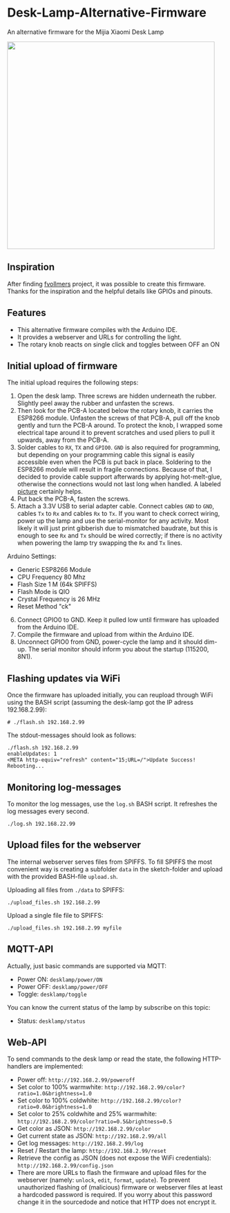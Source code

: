 # Desk-Lamp-Alternative-Firmware
An alternative firmware for the Mijia Xiaomi Desk Lamp

<img src="pictures/IMG_9015.JPG" width="480">

Inspiration
-----------
After finding [fvollmers](https://github.com/fvollmer/xiomi-desk-lamp-open-firmware) project, it was possible to create this firmware. Thanks for the inspiration and the helpful details like GPIOs and pinouts.

Features
--------
 * This alternative firmware compiles with the Arduino IDE.
 * It provides a webserver and URLs for controlling the light.
 * The rotary knob reacts on single click and toggles between OFF an ON

Initial upload of firmware
--------------------------
The initial upload requires the following steps:
1. Open the desk lamp. Three screws are hidden underneath the rubber. Slightly peel away the rubber and unfasten the screws.
2. Then look for the PCB-A located below the rotary knob, it carries the ESP8266 module. Unfasten the screws of that PCB-A, pull off the knob gently and turn the PCB-A around. To protect the knob, I wrapped some electrical tape around it to prevent scratches and used pliers to pull it upwards, away from the PCB-A.
3. Solder cables to `RX`, `TX` and `GPIO0`. `GND` is also required for programming, but depending on your programming cable this signal is easily accessible even when the PCB is put back in place. Soldering to the ESP8266 module will result in fragile connections. Because of that, I decided to provide cable support afterwards by applying hot-melt-glue, otherwise the connections would not last long when handled. A labeled [picture](pictures/IMG_9008.JPG) certainly helps.
4. Put back the PCB-A, fasten the screws.
5. Attach a 3.3V USB to serial adapter cable. Connect cables `GND` to `GND`, cables `Tx` to `Rx` and cables `Rx` to `Tx`. If you want to check correct wiring, power up the lamp and use the serial-monitor for any activity. Most likely it will just print gibberish due to mismatched baudrate, but this is enough to see `Rx` and `Tx` should be wired correctly; if there is no activity when powering the lamp try swapping the `Rx` and `Tx` lines.

Arduino Settings:
* Generic ESP8266 Module
* CPU Frequency 80 Mhz
* Flash Size 1 M (64k SPIFFS)
* Flash Mode is QIO
* Crystal Frequency is 26 MHz
* Reset Method "ck"

6. Connect GPIO0 to GND. Keep it pulled low until firmware has uploaded from the Arduino IDE.
7. Compile the firmware and upload from within the Arduino IDE.
8. Unconnect GPIO0 from GND, power-cycle the lamp and it should dim-up. The serial monitor should inform you about the startup (115200, 8N1).

Flashing updates via WiFi
-------------------------
Once the firmware has uploaded initially, you can reupload through WiFi using the BASH script (assuming the desk-lamp got the IP adress 192.168.2.99):

    # ./flash.sh 192.168.2.99

The stdout-messages should look as follows:

    ./flash.sh 192.168.2.99
    enableUpdates: 1
    <META http-equiv="refresh" content="15;URL=/">Update Success! Rebooting...

Monitoring log-messages
-----------------------
To monitor the log messages, use the `log.sh` BASH script. It refreshes the log messages every second.

    ./log.sh 192.168.22.99

Upload files for the webserver
------------------------------
The internal webserver serves files from SPIFFS. To fill SPIFFS the most convenient way is creating a subfolder `data` in the sketch-folder and upload with the provided BASH-file `upload.sh`.

Uploading all files from `./data` to SPIFFS:

    ./upload_files.sh 192.168.2.99

Upload a single file file to SPIFFS:

    ./upload_files.sh 192.168.2.99 myfile

MQTT-API
--------
Actually, just basic commands are supported via MQTT:
* Power ON: `desklamp/power/ON`
* Power OFF: `desklamp/power/OFF`
* Toggle: `desklamp/toggle`

You can know the current status of the lamp by subscribe on this topic:
* Status: `desklamp/status`

Web-API
-------
To send commands to the desk lamp or read the state, the following HTTP-handlers are implemented:
 * Power off: `http://192.168.2.99/poweroff`
 * Set color to 100% warmwhite: `http://192.168.2.99/color?ratio=1.0&brightness=1.0`
 * Set color to 100% coldwhite: `http://192.168.2.99/color?ratio=0.0&brightness=1.0`
 * Set color to 25% coldwhite and 25% warmwhite: `http://192.168.2.99/color?ratio=0.5&brightness=0.5`
 * Get color as JSON: `http://192.168.2.99/color`
 * Get current state as JSON: `http://192.168.2.99/all`
 * Get log messages: `http://192.168.2.99/log`
 * Reset / Restart the lamp: `http://192.168.2.99/reset`
 * Retrieve the config as JSON (does not expose the WiFi credentials): `http://192.168.2.99/config.json`
 * There are more URLs to flash the firmware and upload files for the webserver (namely: `unlock`, `edit`, `format`, `update`). To prevent unauthorized flashing of (malicious) firmware or webserver files at least a hardcoded password is required. If you worry about this password change it in the sourcedode and notice that HTTP does not encrypt it.
